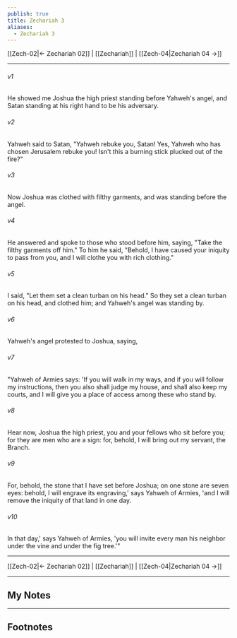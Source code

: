 ```yaml
---
publish: true
title: Zechariah 3
aliases:
  - Zechariah 3
---
```


[[Zech-02|← Zechariah 02]] | [[Zechariah]] | [[Zech-04|Zechariah 04 →]]
***



###### v1 
He showed me Joshua the high priest standing before Yahweh's angel, and Satan standing at his right hand to be his adversary. 

###### v2 
Yahweh said to Satan, "Yahweh rebuke you, Satan! Yes, Yahweh who has chosen Jerusalem rebuke you! Isn't this a burning stick plucked out of the fire?" 

###### v3 
Now Joshua was clothed with filthy garments, and was standing before the angel. 

###### v4 
He answered and spoke to those who stood before him, saying, "Take the filthy garments off him." To him he said, "Behold, I have caused your iniquity to pass from you, and I will clothe you with rich clothing." 

###### v5 
I said, "Let them set a clean turban on his head." So they set a clean turban on his head, and clothed him; and Yahweh's angel was standing by. 

###### v6 
Yahweh's angel protested to Joshua, saying, 

###### v7 
"Yahweh of Armies says: 'If you will walk in my ways, and if you will follow my instructions, then you also shall judge my house, and shall also keep my courts, and I will give you a place of access among these who stand by. 

###### v8 
Hear now, Joshua the high priest, you and your fellows who sit before you; for they are men who are a sign: for, behold, I will bring out my servant, the Branch. 

###### v9 
For, behold, the stone that I have set before Joshua; on one stone are seven eyes: behold, I will engrave its engraving,' says Yahweh of Armies, 'and I will remove the iniquity of that land in one day. 

###### v10 
In that day,' says Yahweh of Armies, 'you will invite every man his neighbor under the vine and under the fig tree.'"

***
[[Zech-02|← Zechariah 02]] | [[Zechariah]] | [[Zech-04|Zechariah 04 →]]

---
## My Notes

---
## Footnotes